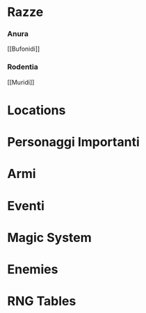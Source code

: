 # Razze

### Anura
[[Bufonidi]]
### Rodentia
[[Muridi]]
# Locations

# Personaggi Importanti

# Armi

# Eventi

# Magic System

# Enemies

# RNG Tables

